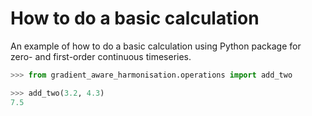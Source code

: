 # How to do a basic calculation

An example of how to do a basic calculation using Python package for zero- and first-order continuous timeseries.

```python
>>> from gradient_aware_harmonisation.operations import add_two

>>> add_two(3.2, 4.3)
7.5
```
